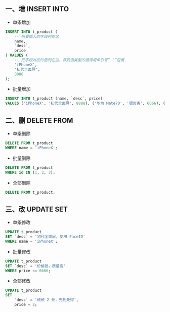 ## 一、增 INSERT INTO

* 单条增加

```SQL
INSERT INTO t_product (
	-- 把要插入的字段列在这
	name,
	`desc`,
	price
) VALUES (
	-- 把字段对应的值列在这，非数值类型的值得用单引号“''”包裹
	'iPhoneX',
	'初代全面屏',
	8888
);
```

* 批量增加

```SQL
INSERT INTO t_product (name, `desc`, price)
VALUES ('iPhoneX', '初代全面屏', 8888), ('华为 Mate70', '很厉害', 6666), ('小米 10', '也很厉害', 4444);
```

## 二、删 DELETE FROM

* 单条删除

```SQL
DELETE FROM t_product
WHERE name = 'iPhoneX';
```

* 批量删除

```SQL
DELETE FROM t_product
WHERE id IN (1, 2, 3);
```

* 全部删除

```SQL
DELETE FROM t_product;
```

## 三、改 UPDATE SET

* 单条修改

```SQL
UPDATE t_product
SET `desc` = '初代全面屏，使用 FaceID'
WHERE name = 'iPhoneX';
```

* 批量修改

```SQL
UPDATE t_product
SET `desc` = '价格低，质量高'
WHERE price <= 6666;
```

* 全部修改

```SQL
UPDATE t_product
SET
	`desc` = '统统 2 元，先到先得',
	price = 2;
```